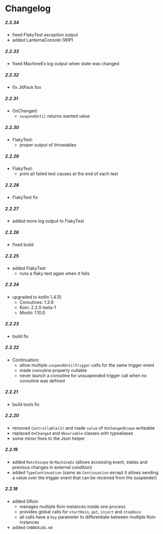 # Changelog

##### 2.2.34

* fixed FlakyTest exception output
* added LanternaConsole (WIP)

##### 2.2.33

* fixed MachineEx log output when state was changed

##### 2.2.32

* fix JitPack foo

##### 2.2.31

* OnChanged:
    * `suspendUntil` returns wanted value

##### 2.2.30

* FlakyTest:
    * proper output of throwables

##### 2.2.29

* FlakyTest:
    * print all failed test causes at the end of each test

##### 2.2.28

* FlakyTest fix

##### 2.2.27

* added more log output to FlakyTest

##### 2.2.26

* fixed build

##### 2.2.25

* added FlakyTest
    * runs a flaky test again when it fails

##### 2.2.24

* upgraded to kotlin 1.4.10
    * Coroutines: 1.3.9
    * Koin: 2.2.0-beta-1
    * Moshi: 1.10.0

##### 2.2.23

* build fix

##### 2.2.22

* Continuation:
    * allow multiple `suspendUntilTrigger` calls for the same trigger event
    * made coroutine property nullable
    * never launch a coroutine for unsuspended trigger call when no coroutine was defined

##### 2.2.21

* build tools fix

##### 2.2.20

* removed `Controllable(2)` and made `value` of `OnChangedScope` writeable
* replaced `OnChanged` and `Observable` classes with typealiases
* some minor fixes to the Json helper

##### 2.2.19

* added `MatchScope` to `MachineEx` (allows accessing event, states and previous changes in external condition)
* added `TypeContinuation` (same as `Continuation` except it allows sending a value over the trigger event that can be 
received from the suspender)

##### 2.2.18

* added GKoin
    * manages multiple Koin instances inside one process
    * provides global calls for `startKoin`, `get`, `inject` and `stopKoin`
    * all calls have a `key` parameter to differentiate between multiple Koin instances
* added `CHANGELOG.md`
